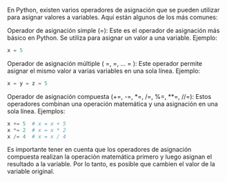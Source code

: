 En Python, existen varios operadores de asignación que se pueden utilizar para asignar valores a variables. Aquí están algunos de los más comunes:

Operador de asignación simple (=): Este es el operador de asignación más básico en Python. Se utiliza para asignar un valor a una variable.
Ejemplo:

```py
x = 5
```

Operador de asignación múltiple ( =, =, ... = ): Este operador permite asignar el mismo valor a varias variables en una sola línea.
Ejemplo:


```py
x = y = z = 5
```

Operador de asignación compuesta (+=, -=, *=, /=, %=, **=, //=): Estos operadores combinan una operación matemática y una asignación en una sola línea.
Ejemplos:

```py
x += 5  # x = x + 5
x *= 2  # x = x * 2
x /= 4  # x = x / 4
```
Es importante tener en cuenta que los operadores de asignación compuesta realizan la operación matemática primero y luego asignan el resultado a la variable. Por lo tanto, es posible que cambien el valor de la variable original.
